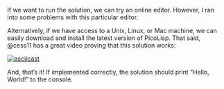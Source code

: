 If we want to run the solution, we can try an online editor. However, I ran into some 
problems with this particular editor.

Alternatively, if we have access to a Unix, Linux, or Mac machine, we can easily 
download and install the latest version of PicoLisp. That said, @cess11 has a great 
video proving that this solution works:

[![asciicast](https://asciinema.org/a/HdFjKizOUYKdcyFoG6h4RPhjn.svg)](https://asciinema.org/a/HdFjKizOUYKdcyFoG6h4RPhjn)

And, that’s it! If implemented correctly, the solution should print “Hello, World!” to the console.
